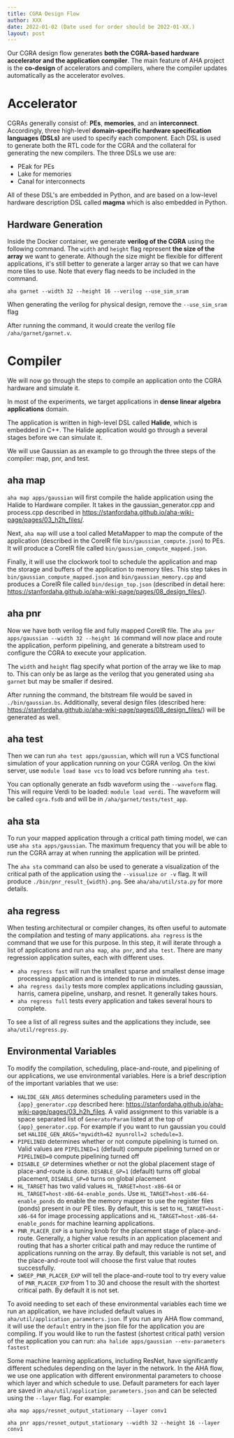 ```yaml
---
title: CGRA Design Flow
author: XXX
date: 2022-01-02 (Date used for order should be 2022-01-XX.)
layout: post
---
```


Our CGRA design flow generates **both the CGRA-based hardware accelerator and the application compiler**. The main feature of AHA project is the **co-design** of accelerators and compilers, where the compiler updates automatically as the accelerator evolves.


# Accelerator
CGRAs generally consist of: **PEs**, **memories**, and an **interconnect**. Accordingly, three high-level **domain-specific hardware specification languages (DSLs)** are used to specify each component. Each DSL is used to generate both the RTL code for the CGRA and the collateral for generating the new compilers.
The three DSLs we use are:
- PEak for PEs
- Lake for memories
- Canal for interconnects

All of these DSL's are embedded in Python, and are based on a low-level hardware description DSL called **magma** which is also embedded in Python. 

## Hardware Generation
Inside the Docker container, we generate **verilog of the CGRA** using the following command. The `width` and `height` flag represent **the size of the array** we want to generate. Although the size might be flexible for different applications, it's still better to generate a larger array so that we can have more tiles to use. Note that every flag needs to be included in the command.

    aha garnet --width 32 --height 16 --verilog --use_sim_sram
    
When generating the verilog for physical design, remove the `--use_sim_sram` flag

After running the command, it would create the verilog file `/aha/garnet/garnet.v`.


# Compiler
We will now go through the steps to compile an application onto the CGRA hardware and simulate it.

In most of the experiments, we target applications in **dense linear algebra applications** domain. 

The application is written in high-level DSL called **Halide**, which is embedded in C++. The Halide application would go through a several stages before we can simulate it.

We will use Gaussian as an example to go through the three steps of the compiler: map, pnr, and test.

## aha map 
`aha map apps/gaussian` will first compile the halide application using the Halide to Hardware compiler. It takes in the gaussian_generator.cpp and process.cpp described in https://stanfordaha.github.io/aha-wiki-page/pages/03_h2h_files/. 

Next, `aha map` will use a tool called MetaMapper to map the compute of the application (described in the CoreIR file `bin/gaussian_compute.json`) to PEs. It will produce a CoreIR file called `bin/gaussian_compute_mapped.json`.

Finally, it will use the clockwork tool to schedule the application and map the storage and buffers of the application to memory tiles. This step takes in  `bin/gaussian_compute_mapped.json` and `bin/gaussian_memory.cpp` and produces a CoreIR file called `bin/design_top.json` (described in detail here: https://stanfordaha.github.io/aha-wiki-page/pages/08_design_files/).

## aha pnr 
Now we have both verilog file and fully mapped CoreIR file. The `aha pnr apps/gaussian --width 32 --height 16` command will now place and route the application, perform pipelining, and generate a bitstream used to configure the CGRA to execute your application. 

The `width` and `height` flag specify what portion of the array we like to map to. This can only be as large as the verilog that you generated using `aha garnet` but may be smaller if desired.

After running the command, the bitstream file would be saved in `./bin/gaussian.bs`. Additionally, several design files (described here: https://stanfordaha.github.io/aha-wiki-page/pages/08_design_files/) will be generated as well.

## aha test 
Then we can run `aha test apps/gaussian`, which will run a VCS functional simulation of your application running on your CGRA verilog. On the kiwi server, use `module load base vcs` to load vcs before running `aha test`.

You can optionally generate an fsdb waveform using the `--waveform` flag. This will require Verdi to be loaded: `module load verdi`. The waveform will be called `cgra.fsdb` and will be in `/aha/garnet/tests/test_app`.

## aha sta
To run your mapped application through a critical path timing model, we can use `aha sta apps/gaussian`. The maximum frequency that you will be able to run the CGRA array at when running the application will be printed.

The `aha sta` command can also be used to generate a visualization of the critical path of the application using the `--visualize or -v` flag. It will produce `./bin/pnr_result_{width}.png`. See `aha/aha/util/sta.py` for more details. 

## aha regress
When testing architectural or compiler changes, its often useful to automate the compilation and testing of many applications. `aha regress` is the command that we use for this purpose. In this step, it will iterate through a list of applications and run `aha map`, `aha pnr`, and `aha test`. There are many regression application suites, each with different uses. 


- `aha regress fast` will run the smallest sparse and smallest dense image processing application and is intended to run in minutes.
- `aha regress daily` tests more complex applications including gaussian, harris, camera pipeline, unsharp, and resnet. It generally takes hours.
- `aha regress full` tests every application and takes several hours to complete.


To see a list of all regress suites and the applications they include, see `aha/util/regress.py`.

## Environmental Variables
To modify the compilation, scheduling, place-and-route, and pipelining of our applications, we use environmental variables. Here is a brief description of the important variables that we use:

- `HALIDE_GEN_ARGS` determines scheduling parameters used in the `{app}_generator.cpp` described here: https://stanfordaha.github.io/aha-wiki-page/pages/03_h2h_files. A valid assignment to this variable is a space separated list of `GeneratorParam` listed at the top of `{app}_generator.cpp`. For example if you want to run gaussian you could set `HALIDE_GEN_ARGS="mywidth=62 myunroll=2 schedule=3`.
- `PIPELINED` determines whether or not compute pipelining is turned on. Valid values are `PIPELINED=1` (default) compute pipelining turned on or `PIPELINED=0` compute pipelining turned off
- `DISABLE_GP` determines whether or not the global placement stage of place-and-route is done. `DISABLE_GP=1` (default) turns off global placement, `DISABLE_GP=0` turns on global placement
- `HL_TARGET` has two valid values `HL_TARGET=host-x86-64` or `HL_TARGET=host-x86-64-enable_ponds`. Use `HL_TARGET=host-x86-64-enable_ponds` do enable the memory mapper to use the register files (ponds) present in our PE tiles. By default, this is set to `HL_TARGET=host-x86-64` for image processing applications and `HL_TARGET=host-x86-64-enable_ponds` for machine learning applications.
- `PNR_PLACER_EXP` is a tuning knob for the placement stage of place-and-route. Generally, a higher value results in an application placement and routing that has a shorter critical path and may reduce the runtime of applications running on the array. By default, this variable is not set, and the place-and-route tool will choose the first value that routes successfully. 
- `SWEEP_PNR_PLACER_EXP` will tell the place-and-route tool to try every value of `PNR_PLACER_EXP` from 1 to 30 and choose the result with the shortest critical path. By default it is not set.



To avoid needing to set each of these environmental variables each time we run an application, we have included default values in `aha/util/application_parameters.json`. If you run any AHA flow command, it will use the `default` entry in the json file for the application you are compiling. If you would like to run the fastest (shortest critical path) version of the application you can run:
`aha halide apps/gaussian --env-parameters fastest`

Some machine learning applications, including ResNet, have significantly different schedules depending on the layer in the network. In the AHA flow, we use one application with different environmental parameters to choose which layer and which schedule to use. Default parameters for each layer are saved in `aha/util/application_parameters.json` and can be selected using the `--layer` flag. For example:

`aha map apps/resnet_output_stationary --layer conv1`

`aha pnr apps/resnet_output_stationary --width 32 --height 16 --layer conv1`
